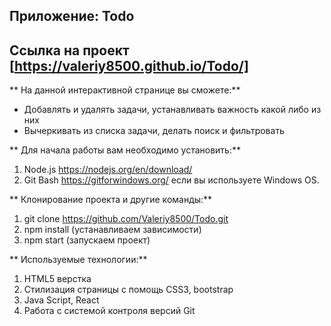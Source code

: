 ## Приложение: Todo
## Ссылка на проект [https://valeriy8500.github.io/Todo/]

** На данной интерактивной странице вы сможете:**
* Добавлять и удалять задачи, устанавливать важность какой либо из них
* Вычеркивать из списка задачи, делать поиск и фильтровать

** Для начала работы вам необходимо установить:**
1. Node.js https://nodejs.org/en/download/
2. Git Bash https://gitforwindows.org/ если вы используете Windows OS.

** Клонирование проекта и другие команды:**

1. git clone https://github.com/Valeriy8500/Todo.git
2. npm install (устанавливаем зависимости)
3. npm start (запускаем проект)

** Используемые технологии:**
1. HTML5 верстка
2. Стилизация страницы с помощь CSS3, bootstrap
3. Java Script, React
4. Работа с системой контроля версий Git
